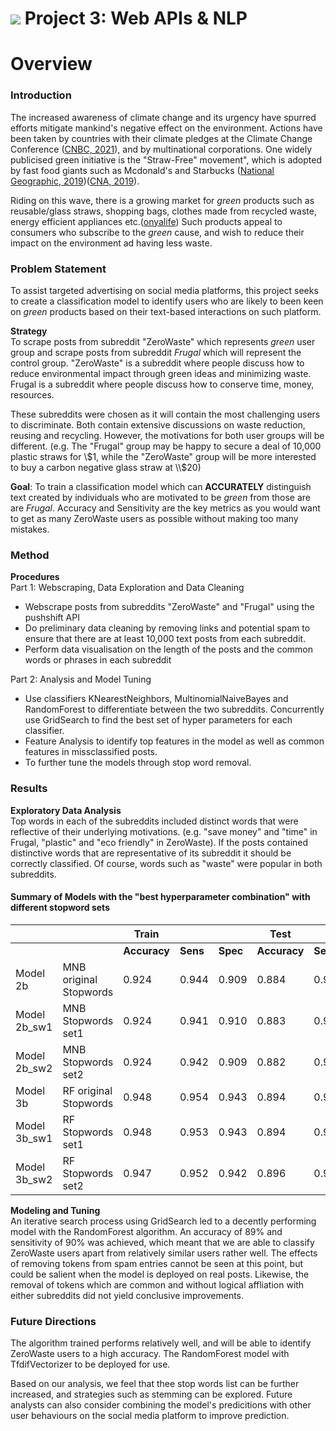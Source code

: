 # ![](https://ga-dash.s3.amazonaws.com/production/assets/logo-9f88ae6c9c3871690e33280fcf557f33.png) Project 3: Web APIs & NLP


# Overview

### Introduction
The increased awareness of climate change and its urgency have spurred efforts mitigate mankind's negative effect on the environment. Actions have been taken by countries with their climate pledges at the Climate Change Conference ([CNBC, 2021](https://www.cnbc.com/2021/11/13/cop26-countries-strike-climate-deal-at-un-summit-to-limit-heating.html)), and by multinational corporations. One widely publicised green initiative is the "Straw-Free" movement", which is adopted by fast food giants such as Mcdonald's and Starbucks ([National Geographic, 2019](https://www.nationalgeographic.com/environment/article/news-plastic-drinking-straw-history-ban))([CNA, 2019](https://www.channelnewsasia.com/singapore/more-than-270-fb-outlets-stop-providing-plastic-straws-july-873951)).<br/>

Riding on this wave, there is a growing market for *green* products such as reusable/glass straws, shopping bags, clothes made from recycled waste, energy efficient appliances etc.([onyalife](https://www.onyalife.com/eco-friendly-products/)) Such products appeal to consumers who subscribe to the *green* cause, and wish to reduce their impact on the environment ad having less waste.

### Problem Statement
To assist targeted advertising on social media platforms, this project seeks to create a classification model to identify users who are likely to been keen on *green* products based on their text-based interactions on such platform.

**Strategy<br/>**
To scrape posts from subreddit "ZeroWaste" which represents *green* user group and scrape posts from subreddit *Frugal* which will represent the control group. "ZeroWaste" is a subreddit where people discuss how to reduce environmental impact through green ideas and minimizing waste. Frugal is a subreddit where people discuss how to conserve time, money, resources.

These subreddits were chosen as it will contain the most challenging users to discriminate. Both contain extensive discussions on waste reduction, reusing and recycling. However, the motivations for both user groups will be different. (e.g. The "Frugal" group may be happy to secure a deal of 10,000 plastic straws for \\$1, while the "ZeroWaste" group will be more interested to buy a carbon negative glass straw at \\$20)

**Goal**: To train a classification model which can **ACCURATELY** distinguish text created by individuals who are motivated to be *green* from those are are *Frugal*. Accuracy and Sensitivity are the key metrics as you would want to get as many ZeroWaste users as possible without making too many mistakes.

### Method

**Procedures<br/>**
Part 1: Webscraping, Data Exploration and Data Cleaning
- Webscrape posts from subreddits "ZeroWaste" and "Frugal" using the pushshift API
- Do preliminary data cleaning by removing links and potential spam to ensure that there are at least 10,000 text posts from each subreddit.
- Perform data visualisation on the length of the posts and the common words or phrases in each subreddit

Part 2: Analysis and Model Tuning
- Use classifiers KNearestNeighbors, MultinomialNaiveBayes and RandomForest to differentiate between the two subreddits. Concurrently use GridSearch to find the best set of hyper parameters for each classifier.
- Feature Analysis to identify top features in the model as well as common features in missclassified posts.
- To further tune the models through stop word removal.


### Results

**Exploratory Data Analysis**<br/>
Top words in each of the subreddits included distinct words that were reflective of their underlying motivations. (e.g. "save money" and "time" in Frugal, "plastic" and "eco friendly" in ZeroWaste). If the posts contained distinctive words that are representative of its subreddit it should be correctly classified. Of course, words such as "waste" were popular in both subreddits.

#### Summary of Models with the "best hyperparameter combination" with different stopword sets

|              |                        | **Train**    |          |          | **Test**     |          |          |
|:-------------|:-----------------------|--------------|----------|----------|--------------|----------|----------|
|              |                        | **Accuracy** | **Sens** | **Spec** | **Accuracy** | **Sens** | **Spec** |
| Model 2b     | MNB original Stopwords | 0.924        | 0.944    | 0.909    | 0.884        | 0.918    | 0.860    |
| Model 2b_sw1 | MNB Stopwords set1     | 0.924        | 0.941    | 0.910    | 0.883        | 0.916    | 0.859    |
| Model 2b_sw2 | MNB Stopwords set2     | 0.924        | 0.942    | 0.909    | 0.882        | 0.912    | 0.860    |
| Model 3b     | RF original Stopwords  | 0.948        | 0.954    | 0.943    | 0.894        | 0.902    | 0.888    |
| Model 3b_sw1 | RF Stopwords set1      | 0.948        | 0.953    | 0.943    | 0.894        | 0.903    | 0.886    |
| Model 3b_sw2 | RF Stopwords set2      | 0.947        | 0.952    | 0.942    | 0.896        | 0.905    | 0.889    |


**Modeling and Tuning**<br/>
An iterative search process using GridSearch led to a decently performing model with the RandomForest algorithm. An accuracy of 89% and sensitivity of 90% was achieved, which meant that we are able to classify ZeroWaste users apart from relatively similar users rather well. The effects of removing tokens from spam entries cannot be seen at this point, but could be salient when the model is deployed on real posts. Likewise, the removal of tokens which are common and without logical affliation with either subreddits did not yield conclusive improvements.

### Future Directions
The algorithm trained performs relatively well, and will be able to identify ZeroWaste users to a high accuracy. The RandomForest model with TfdifVectorizer to be deployed for use.

Based on our analysis, we feel that thee stop words list can be further increased, and strategies such as stemming can be explored. Future analysts can also consider combining the model's predicitions with other user behaviours on the social media platform to improve prediction.